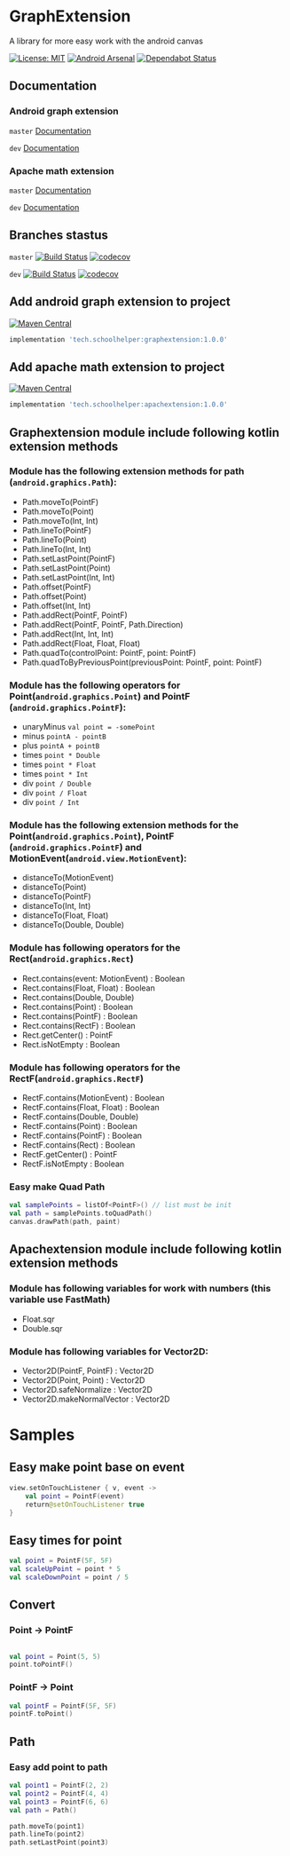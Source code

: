 # GraphExtension
A library for more easy work with the android canvas

[![License: MIT](https://img.shields.io/badge/License-MIT-yellow.svg)](https://opensource.org/licenses/MIT)
[![Android Arsenal](https://img.shields.io/badge/Android%20Arsenal-Android%20Graph%20Extension-brightgreen.svg?style=flat)](https://android-arsenal.com/details/1/7167)
[![Dependabot Status](https://api.dependabot.com/badges/status?host=github&repo=schoolhelper/androidgraphextension)](https://dependabot.com)

## Documentation
### Android graph extension
`master` [Documentation](https://schoolhelper.tech/master/dokka/androidgraphextension/)

`dev` [Documentation](https://schoolhelper.tech/dev/dokka/androidgraphextension/)

### Apache math extension
`master` [Documentation](https://schoolhelper.tech/master/dokka/apachmathextension/index.html)

`dev` [Documentation](https://schoolhelper.tech/dev/dokka/apachmathextension/index.html)


## Branches stastus
`master` [![Build Status](https://travis-ci.org/schoolhelper/androidgraphextension.svg?branch=master)](https://travis-ci.org/schoolhelper/androidgraphextension) [![codecov](https://codecov.io/gh/schoolhelper/androidgraphextension/branch/master/graph/badge.svg)](https://codecov.io/gh/schoolhelper/androidgraphextension)

`dev` [![Build Status](https://travis-ci.org/schoolhelper/androidgraphextension.svg?branch=dev)](https://travis-ci.org/schoolhelper/androidgraphextension) [![codecov](https://codecov.io/gh/schoolhelper/androidgraphextension/branch/dev/graph/badge.svg)](https://codecov.io/gh/schoolhelper/androidgraphextension)

## Add android graph extension to project
[![Maven Central](https://img.shields.io/maven-central/v/tech.schoolhelper/graphextension.svg?label=Maven%20Central)](https://search.maven.org/search?q=g:%22tech.schoolhelper%22%20AND%20a:%22graphextension%22)

```groovy
implementation 'tech.schoolhelper:graphextension:1.0.0'
```

## Add apache math extension to project
[![Maven Central](https://img.shields.io/maven-central/v/tech.schoolhelper/apachextension.svg?label=Maven%20Central)](https://search.maven.org/search?q=g:%22tech.schoolhelper%22%20AND%20a:%22apachextension%22)
```groovy
implementation 'tech.schoolhelper:apachextension:1.0.0'
```

## Graphextension module include following kotlin extension methods

### Module has the following extension methods for path (`android.graphics.Path`):
- Path.moveTo(PointF)
- Path.moveTo(Point)
- Path.moveTo(Int, Int)
- Path.lineTo(PointF)
- Path.lineTo(Point)
- Path.lineTo(Int, Int)
- Path.setLastPoint(PointF)
- Path.setLastPoint(Point)
- Path.setLastPoint(Int, Int)
- Path.offset(PointF)
- Path.offset(Point)
- Path.offset(Int, Int)
- Path.addRect(PointF, PointF)
- Path.addRect(PointF, PointF, Path.Direction)
- Path.addRect(Int, Int, Int)
- Path.addRect(Float, Float, Float)
- Path.quadTo(controlPoint: PointF, point: PointF)
- Path.quadToByPreviousPoint(previousPoint: PointF, point: PointF)

### Module has the following operators for Point(`android.graphics.Point`) and PointF (`android.graphics.PointF`):
- unaryMinus `val point = -somePoint`
- minus `pointA - pointB`
- plus `pointA + pointB`
- times `point * Double`
- times `point * Float`
- times `point * Int`
- div `point / Double`
- div `point / Float`
- div `point / Int`

### Module has the following extension methods for the Point(`android.graphics.Point`), PointF (`android.graphics.PointF`) and MotionEvent(`android.view.MotionEvent`):
- distanceTo(MotionEvent)
- distanceTo(Point)
- distanceTo(PointF)
- distanceTo(Int, Int)
- distanceTo(Float, Float)
- distanceTo(Double, Double)

### Module has following operators for the Rect(`android.graphics.Rect`)
- Rect.contains(event: MotionEvent) : Boolean
- Rect.contains(Float, Float) : Boolean
- Rect.contains(Double, Double)
- Rect.contains(Point) : Boolean
- Rect.contains(PointF) : Boolean
- Rect.contains(RectF) : Boolean
- Rect.getCenter() : PointF
- Rect.isNotEmpty : Boolean

### Module has following operators for the RectF(`android.graphics.RectF`)
- RectF.contains(MotionEvent) : Boolean 
- RectF.contains(Float, Float) : Boolean
- RectF.contains(Double, Double)
- RectF.contains(Point) : Boolean
- RectF.contains(PointF) : Boolean
- RectF.contains(Rect) : Boolean
- RectF.getCenter() : PointF
- RectF.isNotEmpty : Boolean

### Easy make Quad Path

```kotlin
val samplePoints = listOf<PointF>() // list must be init
val path = samplePoints.toQuadPath()
canvas.drawPath(path, paint)

```

## Apachextension module include following kotlin extension methods

### Module has following variables for work with numbers (this variable use FastMath)
- Float.sqr
- Double.sqr

### Module has following variables for Vector2D:
- Vector2D(PointF, PointF) : Vector2D
- Vector2D(Point, Point) : Vector2D
- Vector2D.safeNormalize : Vector2D
- Vector2D.makeNormalVector : Vector2D

# Samples

## Easy make point base on event
```kotlin
view.setOnTouchListener { v, event ->
	val point = PointF(event)
	return@setOnTouchListener true
}

```
## Easy times for point
```kotlin
val point = PointF(5F, 5F)
val scaleUpPoint = point * 5
val scaleDownPoint = point / 5

```

## Convert

### Point -> PointF
```kotlin

val point = Point(5, 5)
point.toPointF()

```
### PointF -> Point
```kotlin
val pointF = PointF(5F, 5F)
pointF.toPoint()
```

## Path

### Easy add point to path

```kotlin
val point1 = PointF(2, 2)
val point2 = PointF(4, 4)
val point3 = PointF(6, 6)
val path = Path()

path.moveTo(point1)
path.lineTo(point2)
path.setLastPoint(point3)
```
